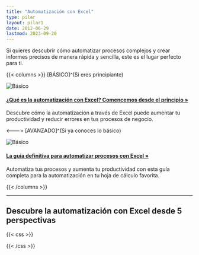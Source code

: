 ```yaml
---
title: "Automatización con Excel"
type: pilar
layout: pilar1
date: 2012-06-29
lastmod: 2023-09-20
---
```

Si quieres descubrir cómo automatizar procesos complejos y crear informes precisos de manera rápida y sencilla, este es el lugar perfecto para ti.

{{< columns >}}
[BÁSICO]^(Si eres principiante)

![Básico](/blog/automatizacion-con-excel/que-es-la-automatizacion-con-excel/images/que-es-la-automatizacion-con-excel_portada.png)

#### [¿Qué es la automatización con Excel? Comencemos desde el principio »](que-es-la-automatizacion-con-excel)

Descubre cómo la automatización a través de Excel puede aumentar tu productividad y reducir errores en tus procesos de negocio.

<--->
[AVANZADO]^(Si ya conoces lo básico)

![Básico](/blog/automatizacion-con-excel/automatizar-con-excel/images/automatizar-con-excel_portada.png)

#### [La guía definitiva para automatizar procesos con Excel »](automatizar-con-excel)

Automatiza tus procesos y aumenta tu productividad con esta guía completa para la automatización en tu hoja de cálculo favorita.

{{< /columns >}}

---

## Descubre la automatización con Excel desde 5 perspectivas


{{< css >}}
<style>
    .gdoc-columns__content.gdoc-markdown--nested.flex-even {
    background-color: aliceblue;
    padding: 10px;
    border: 1px solid darkgray;
}
</style>
{{< /css >}}
